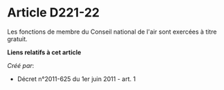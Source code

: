 # Article D221-22

Les fonctions de membre du Conseil national de l'air sont exercées à titre gratuit.

**Liens relatifs à cet article**

_Créé par_:

  - Décret n°2011-625 du 1er juin 2011 - art. 1
